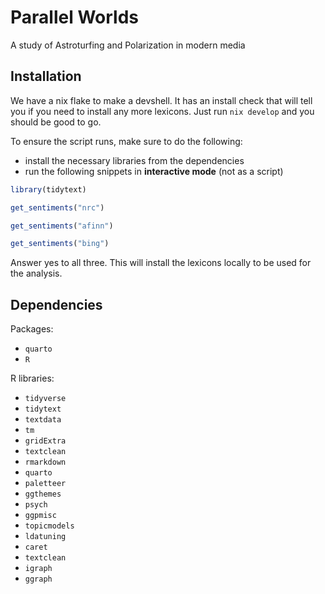 # Parallel Worlds

A study of Astroturfing and Polarization in modern media

## Installation

We have a nix flake to make a devshell. It has an install check that will tell you if you need to install any more lexicons. Just run `nix develop` and you should be good to go.

To ensure the script runs, make sure to do the following:

- install the necessary libraries from the dependencies
- run the following snippets in **interactive mode** (not as a script)

```R
library(tidytext)
```

```R
get_sentiments("nrc")
```

```R
get_sentiments("afinn")
```

```R
get_sentiments("bing")
```

Answer yes to all three. This will install the lexicons locally to be used for
the analysis.

## Dependencies

Packages:

- `quarto`
- `R`

R libraries:

- `tidyverse`
- `tidytext`
- `textdata`
- `tm`
- `gridExtra`
- `textclean`
- `rmarkdown`
- `quarto`
- `paletteer`
- `ggthemes`
- `psych`
- `ggpmisc`
- `topicmodels`
- `ldatuning`
- `caret`
- `textclean`
- `igraph`
- `ggraph`
